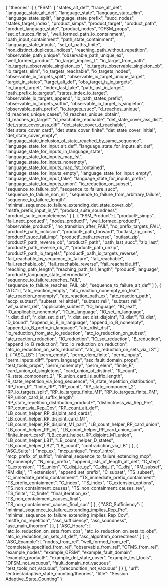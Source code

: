 {
    "theories": [
        {
            "FSM": [
                "states_alt_def",
                "trace_alt_def",
                "language_state_alt_def",
                "language_state",
                "language_state_elim",
                "language_state_split",
                "language_state_prefix",
                "succ_nodes",
                "states_target_index",
                "product_simps",
                "product_target",
                "product_path",
                "product_language_state",
                "product_nodes",
                "OFSM_props",
                "set_of_succs_finite",
                "well_formed_path_io_containment",
                "path_input_containment",
                "path_state_containment",
                "language_state_inputs",
                "set_of_paths_finite",
                "non_distinct_duplicate_indices",
                "reaching_path_without_repetition",
                "observable_path_unique",
                "observable_path_unique_ex",
                "well_formed_product",
                "io_target_implies_L",
                "io_target_from_path",
                "io_targets_observable_singleton_ex",
                "io_targets_observable_singleton_ob",
                "io_targets_elim",
                "io_targets_reachable",
                "io_targets_nodes",
                "observable_io_targets_split",
                "observable_io_target_unique_target",
                "target_in_states",
                "target_alt_def",
                "obs_target_is_io_targets",
                "io_target_target",
                "index_last_take",
                "path_last_io_target",
                "path_prefix_io_targets",
                "states_index_io_target",
                "observable_io_targets_append",
                "io_path_states_prefix",
                "observable_io_targets_suffix",
                "observable_io_target_is_singleton",
                "observable_path_prefix",
                "io_targets_succ",
                "d_reaches_unique",
                "d_reaches_unique_cases",
                "d_reaches_unique_obtain",
                "d_reaches_io_target",
                "d_reachable_reachable",
                "det_state_cover_ass_dist",
                "det_state_cover_ass_diff",
                "det_state_cover_d_reachable",
                "det_state_cover_card",
                "det_state_cover_finite",
                "det_state_cover_initial",
                "det_state_cover_empty",
                "language_state_inclusion_of_state_reached_by_same_sequence",
                "language_state_for_input_alt_def",
                "language_state_for_inputs_alt_def",
                "language_state_for_inputs_in_language_state",
                "language_state_for_inputs_map_fst",
                "language_state_for_inputs_nonempty",
                "language_state_for_inputs_map_fst_contained",
                "language_state_for_inputs_empty",
                "language_state_for_input_empty",
                "language_state_for_input_take",
                "language_state_for_inputs_prefix",
                "language_state_for_inputs_union",
                "io_reduction_on_subset",
                "sequence_to_failure_ob",
                "sequence_to_failure_succ",
                "sequence_to_failure_non_nil",
                "sequence_to_failure_from_arbitrary_failure",
                "sequence_to_failure_length",
                "minimal_sequence_to_failure_extending_det_state_cover_ob",
                "mstfe_prefix_input_in_V",
                "product_suite_soundness",
                "product_suite_completeness"
            ]
        },
        {
            "FSM_Product": [
                "productF_simps",
                "fail_next_productF",
                "nodes_productF",
                "well_formed_productF",
                "observable_productF",
                "no_transition_after_FAIL",
                "no_prefix_targets_FAIL",
                "productF_path_inclusion",
                "productF_path_forward",
                "butlast_zip_cons",
                "productF_succ_fail_imp",
                "productF_path_reverse",
                "butlast_zip",
                "productF_path_reverse_ob",
                "productF_path",
                "path_last_succ",
                "zip_last",
                "productF_path_reverse_ob_2",
                "productF_path_unzip",
                "productF_path_io_targets",
                "productF_path_io_targets_reverse",
                "fail_reachable_by_sequence_to_failure",
                "fail_reachable",
                "fail_reachable_ob",
                "fail_reachable_reverse",
                "fail_reachable_iff",
                "reaching_path_length",
                "reaching_path_fail_length",
                "productF_language",
                "productF_language_state_intermediate",
                "sequence_to_failure_reaches_FAIL",
                "sequence_to_failure_reaches_FAIL_ob",
                "sequence_to_failure_alt_def"
            ]
        },
        {
            "ATC": [
                "atc_reaction_empty",
                "atc_reaction_nonempty_no_leaf",
                "atc_reaction_nonempty",
                "atc_reaction_path_ex",
                "atc_reaction_path",
                "accp_subtest",
                "subtest_rel_altdef",
                "subtest_relI",
                "subtest_relI'",
                "wf_subtest_rel",
                "applicable_subtest",
                "IO_language",
                "IO_leaf",
                "IO_applicable_nonempty",
                "IO_in_language",
                "IO_set_in_language",
                "r_dist_dist",
                "r_dist_set_dist",
                "r_dist_set_dist_disjoint",
                "B_dist'",
                "B_dist",
                "D_bound",
                "append_io_B_in_language",
                "append_io_B_nonempty",
                "append_io_B_prefix_in_language",
                "atc_rdist_dist",
                "io_reduction_from_atc_io_reduction",
                "atc_io_reduction_on_subset",
                "atc_reaction_reduction",
                "IO_reduction",
                "IO_set_reduction",
                "B_reduction",
                "append_io_B_reduction",
                "atc_io_reduction_on_reduction",
                "atc_io_reduction_on_sets_reduction",
                "atc_io_reduction_on_sets_via_LS"
            ]
        },
        {
            "ASC_LB": [
                "perm_empty",
                "perm_elem_finite",
                "perm_inputs",
                "perm_inputs_diff",
                "perm_language",
                "asc_fault_domain_props",
                "test_tools_props",
                "perm_nonempty",
                "perm_elem",
                "finite_R",
                "card_union_of_singletons",
                "card_union_of_distinct",
                "R_count",
                "R_state_component_2",
                "R_union_card_is_suffix_length",
                "R_state_repetition_via_long_sequence",
                "R_state_repetition_distribution",
                "RP_from_R",
                "finite_RP",
                "RP_count",
                "RP_state_component_2",
                "RP_io_targets_split",
                "RP_io_targets_finite_M1",
                "RP_io_targets_finite_PM",
                "RP_union_card_is_suffix_length",
                "RP_state_repetition_distribution_productF",
                "distinctness_via_Rep_Pre",
                "RP_count_via_Rep_Cov",
                "RP_count_alt_def",
                "LB_count_helper_RP_disjoint_and_cards",
                "LB_count_helper_RP_disjoint_card_M1",
                "LB_count_helper_RP_disjoint_M1_pair",
                "LB_count_helper_RP_card_union",
                "LB_count_helper_RP_inj",
                "LB_count_helper_RP_card_union_sum",
                "finite_insert_card",
                "LB_count_helper_RP_disjoint_M1_union",
                "LB_count_helper_LB1",
                "LB_count_helper_D_states",
                "LB_count_helper_LB2",
                "LB_count",
                "contradiction_via_LB"
            ]
        },
        {
            "ASC_Suite": [
                "mcp_ex",
                "mcp_unique",
                "mcp'_intro",
                "mcp_prefix_of_suffix",
                "minimal_sequence_to_failure_extending_mcp",
                "N_nonempty",
                "N_mcp_prefix",
                "append_lists_of_length_alt_def",
                "C_step",
                "C_extension",
                "TS_union",
                "C_disj_le_gz",
                "C_disj_lt",
                "C_disj",
                "RM_subset",
                "RM_disj",
                "T_extension",
                "append_set_prefix",
                "C_subset",
                "TS_subset",
                "C_immediate_prefix_containment",
                "TS_immediate_prefix_containment",
                "TS_prefix_containment",
                "C_index",
                "TS_index",
                "C_extension_options",
                "TS_non_containment_causes",
                "TS_non_containment_causes_rev",
                "TS_finite",
                "C_finite",
                "final_iteration_ex",
                "TS_non_containment_causes_final",
                "TS_non_containment_causes_final_suc"
            ]
        },
        {
            "ASC_Sufficiency": [
                "minimal_sequence_to_failure_extending_implies_Rep_Pre",
                "minimal_sequence_to_failure_extending_implies_Rep_Cov",
                "mstfe_no_repetition",
                "asc_sufficiency",
                "asc_soundness",
                "asc_main_theorem"
            ]
        },
        {
            "ASC_Hoare": [
                "atc_io_reduction_on_sets_from_obs",
                "atc_io_reduction_on_sets_to_obs",
                "atc_io_reduction_on_sets_alt_def",
                "asc_algorithm_correctness"
            ]
        },
        {
            "ASC_Example": [
                "nodes_from_rel",
                "well_formed_from_rel",
                "completely_specified_from_rel",
                "observable_from_rel",
                "OFMS_from_rel",
                "example_nodes",
                "example_OFSM",
                "example_fault_domain",
                "example_productF",
                "example_det_state_cover",
                "example_test_tools",
                "OFSM_not_vacuous",
                "fault_domain_not_vacuous",
                "test_tools_not_vacuous",
                "precondition_not_vacuous"
            ]
        }
    ],
    "url": "entries/adaptive_state_counting/theories",
    "title": "Session Adaptive_State_Counting"
}